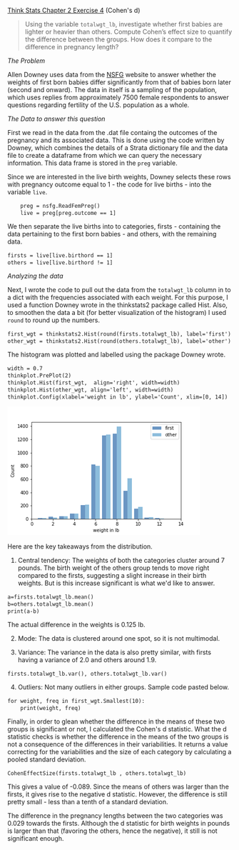 [Think Stats Chapter 2 Exercise 4](http://greenteapress.com/thinkstats2/html/thinkstats2003.html#toc24) (Cohen's d)

> Using the variable ```totalwgt_lb```, investigate whether first babies are lighter or heavier than others. Compute Cohen’s effect size to quantify the difference between the groups. How does it compare to the difference in pregnancy length?

_The Problem_

Allen Downey uses data from the [NSFG](https://www.cdc.gov/nchs/nsfg/nsfg_cycle6.htm) website to answer whether the weights of first born babies differ significantly from that of babies born later (second and onward). The data in itself is a sampling of the population, which uses replies from approximately 7500 female respondents to answer questions regarding fertility of the U.S. population as a whole.

_The Data to answer this question_

First we read in the data from the .dat file containg the outcomes of the pregnancy and its associated data. This is done using the code written by Downey, which combines the details of a Strata dictionary file and the data file to create a dataframe from which we can query the necessary information. This data frame is stored in the ```preg``` variable.

Since we are interested in the live birth weights, Downey selects these rows with pregnancy outcome equal to 1 - the code for live births - into the variable ```live```. 
```
    preg = nsfg.ReadFemPreg()
    live = preg[preg.outcome == 1]
```

We then separate the live births into to categories, firsts - containing the data pertaining to the first born babies - and others, with the remaining data.

```
firsts = live[live.birthord == 1]
others = live[live.birthord != 1]
```
_Analyzing the data_

Next, I wrote the code to pull out the data from the ```totalwgt_lb``` column in to a dict with the frequencies associated with each weight. For this purpose, I used a function Downey wrote in the thinkstats2 package called Hist. Also, to smoothen the data a bit (for better visualization of the histogram) I used ```round``` to round up the numbers. 
```
first_wgt = thinkstats2.Hist(round(firsts.totalwgt_lb), label='first')
other_wgt = thinkstats2.Hist(round(others.totalwgt_lb), label='other')
```

The histogram was plotted and labelled using the package Downey wrote.
 
```
width = 0.7
thinkplot.PrePlot(2)
thinkplot.Hist(first_wgt,  align='right', width=width)
thinkplot.Hist(other_wgt, align='left', width=width)
thinkplot.Config(xlabel='weight in lb', ylabel='Count', xlim=[0, 14])
```

![Distribution of total weights in lb of first born kids versus others](https://github.com/swv293/ThinkStats2/blob/master/code/firsts_weight.png)

Here are the key takeaways from the distribution.

1. Central tendency: The weights of both the categories cluster around 7 pounds. The birth weight of the others group tends to move right compared to the firsts, suggesting a slight increase in their birth weights. But is this increase significant is what we'd like to answer.
```
a=firsts.totalwgt_lb.mean()
b=others.totalwgt_lb.mean()
print(a-b)
```
The actual difference in the weights is 0.125 lb.

2. Mode: The data is clustered around one spot, so it is not multimodal.

3. Variance: The variance in the data is also pretty similar, with firsts having a variance of 2.0 and others around 1.9.
```
firsts.totalwgt_lb.var(), others.totalwgt_lb.var()
```
4. Outliers: Not many outliers in either groups. Sample code pasted below.
```
for weight, freq in first_wgt.Smallest(10):
    print(weight, freq)
```

Finally, in order to glean whether the difference in the means of these two groups is significant or not, I calculated the Cohen's d statistic. What the d statistic checks is whether the difference in the means of the two groups is not a consequence of the differences in their variabilities. It returns a value correcting for the variabilities and the size of each category by calculating a pooled standard deviation.

```
CohenEffectSize(firsts.totalwgt_lb , others.totalwgt_lb)
```
This gives a value of -0.089. Since the means of others was larger than the firsts, it gives rise to the negative d statistic. However, the difference is still pretty small - less than a tenth of a standard deviation. 

The difference in the pregnancy lengths between the two categories was 0.029 towards the firsts. Although the d statistic for birth weights in pounds is larger than that (favoring the others, hence the negative), it still is not significant enough.
